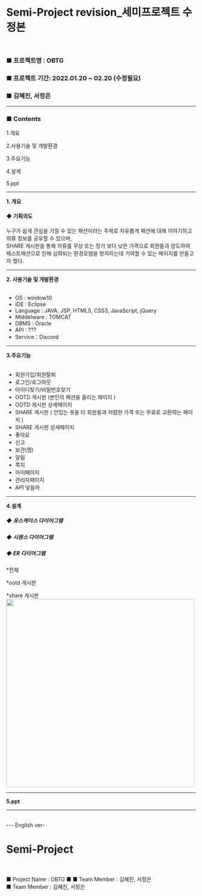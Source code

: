 # Semi-Project revision_세미프로젝트 수정본</br></br>


<h3>■ 프로젝트명 : OBTG </h3>
<h3>■ 프로젝트 기간: 2022.01.20 ~ 02.20 (수정필요)</h3>
<h3>■ 김혜진, 서정은</h3>
<hr>
<h3> ■ Contents  </h3>
 
 
1.개요

2.사용기술 및 개발환경

3.주요기능

4.설계

5.ppt


<hr>
<b>1. 개요</b>
 <h4> ◆ 기획의도</h4>
 누구가 쉽게 관심을 가질 수 있는 패션이라는 주제로 자유롭게 패션에 대해 이야기하고 의류 정보를 공유할 수 있으며, <br>
 SHARE 게시판을 통해 의류를 무상 또는 정가 보다 낮은 가격으로 회원들과 양도하여<Br>
 패스트패션으로 인해 심화되는 환경오염을 방지하는데 기여할 수 있는 페이지를 만들고자 했다. 
 



<hr>
<b>2. 사용기술 및 개발환경 </b>
</br></br>

- OS : window10
- IDE : Eclipse
- Language : JAVA, JSP, HTML5, CSS3, JavaScript, jQuery
- Middelware : TOMCAT
- DBMS : Oracle
- API :  ???
- Service：Discord



<hr>
<b> 3.주요기능</b> 
</br></br>

 + 회원가입/회원탈퇴
 + 로그인/로그아웃
 + 아이디찾기/비밀번호찾기
 + OOTD 게시판 (본인의 패션을 올리는 페이지 ) 
 + OOTD 게시판 상세페이지 
 + SHARE 게시판 ( 안입는 옷을 타 회원들과 저렴한 가격 또는 무료로 교환하는 페이지 ) 
 + SHARE 게시판 상세페이지
 + 좋아요 
 + 신고
 + 보관(찜)
 + 알림
 + 쪽지
 + 마이페이지
 + 관리자페이지
 + API 넣을까 





<hr>
<b> 4.설계</b>
 <h5> ◆ 유스케이스 다이어그램  </h5>
 
 <h5> ◆ 시퀀스 다이어그램  </h5>

 <h5> ◆ ER 다이어그램  </h5>
 *전체 <br>
 
 *ootd 게시판 <br>
 
 
 *share 게시판 <br>
 <img src="https://user-images.githubusercontent.com/77500290/229373802-0d81871d-288c-4c49-bfc5-c8e73ed44eff.png" width="500"/>

<hr>
<b>5.ppt</b>
<hr>








</br>
 --- English ver-
 
 
 # Semi-Project </br></br>
■ Project Name : OBTG
■
■ Team Member : 김혜진, 서정은</br>
■ Team Member : 김혜진, 서정은
